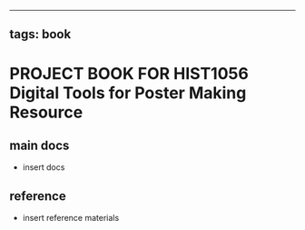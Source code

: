 
---
tags: book
---

PROJECT BOOK FOR HIST1056 Digital Tools for Poster Making Resource
===

main docs
---

- insert docs

reference
---

- insert reference materials

